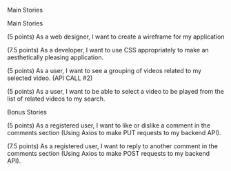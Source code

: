 Main Stories

<!-- (5 points): As a developer, I want to make good, consistent commits (at least 25 for the entire team for both the backend and frontend). -->

<!-- (5 points): As a developer, I want to create an ERD for my project that shows all models, fields, and relationships between models for the backend. -->

<!-- (5 points) As a developer, I want to set up the Django + React starter code and connect the backend (Django API) to my MySQL database, closely following the setup guide for instructions.  -->

<!-- (5 points) As a developer, I want to create a Comment model in a ‘comments’ app:

Property names must be in snake_case and match the following exactly! 

user – ForeignKey
video_id – CharField
text – CharField
likes – IntegerField
dislikes – IntegerField  -->

<!-- (5 points) As a developer, I want to create a Reply model in a ‘replies’ app:

Property names must be in snake_case and match the following exactly! 

user – ForeignKey
comment – ForeignKey
text – CharField  -->

<!-- (7.5 points) As a developer, I want to create a GET endpoint that does the following things:

Accepts a value from the request’s URL (The YouTube video id I am trying to get comments for).
Returns a 200 status code.
Responds with all comments from the database that are related to the video id sent in the URL.

(5 points) As a developer, I want to create a POST endpoint that does the following things:

Requires JWT authorization (Protected route).
Accepts a body object from the request in the form of a Comment model. 
Adds the new comment to the database associated with the user who sent the JWT in the request.
Returns a 201 status code. 
Responds with the newly created comment object. -->

<!-- (5 points) As a developer, I want to create a PUT endpoint that does the following things:

Requires JWT authorization (Protected route).
Accepts a value from the request’s URL (The id of the comment to be updated). 
Accepts a body object from the request in the form of a Comment model. 
Finds the comment in the Comments table and updates that comment with the properties that were sent in the request’s body. 
Returns a 200 status code. 
Responds with the newly updated comment object. -->

<!-- (5 points) As a developer, I want to create a GET endpoint that does the following things:

Requires JWT authorization (Protected route).
Accepts a value from the request’s URL (The id of the comment I am trying to get replies for). 
Returns a 200 status code.
Responds with all replies from the database that are related to the comment id sent in the URL. -->

<!-- (5 points) As a developer, I want to create a POST endpoint that does the following things:

Requires JWT authorization (Protected route).
Accepts a value from the request’s URL (The id of the comment the reply will be connected to). 
Accepts a body object from the request in the form of a Reply model. 
Adds the new reply to the database associated with the comment id sent in the URL and the user who sent the JWT in the request.
Returns a 201 status code. 
Responds with the newly created reply object. -->

<!-- (5 points) As a developer, I want to use Postman to make a POST, PUT, and both GET requests (get by id and get all) request to my REST web API, save it to a collection, and then export it as a JSON from Postman. -->

Main Stories

<!-- (5 points) As a developer, I want to make good, consistent commits (at least 25 for the entire team for both the backend and frontend). -->

(5 points) As a web designer, I want to create a wireframe for my application

<!-- (5 points) As a developer, I want to use React.js best practices, which consist of creating functional components and properly passing state around as props. -->

(7.5 points) As a developer, I want to use CSS appropriately to make an aesthetically pleasing application.

<!-- (10 points) As a developer, I want to use Axios to make GET requests to the YouTube API to pull in video data. -->

<!-- (5 points) As a user, I want to be able to search for YouTube videos and see a video related to my search populate my embedded video player. (API CALL #1) -->

<!-- (5 points) As a user, I want to be able to play a YouTube video in the embedded video player (iframe HTML element). -->

<!-- (5 points) As a user, I want to see the title and description of the currently playing video. -->

(5 points) As a user, I want to see a grouping of videos related to my selected video. (API CALL #2)

(5 points) As a user, I want to be able to select a video to be played from the list of related videos to my search.

<!-- (7.5 points) As a registered user, I want to add a comment to a video in the comment section (Using Axios to make POST requests to my backend API). -->

<!-- When comments are added to the backend for a specific video, I want to make a GET request every time that video is loaded as the currently playing video and see all comments for that video. -->

Bonus Stories

(5 points) As a registered user, I want to like or dislike a comment in the comments section (Using Axios to make PUT requests to my backend API).

(7.5 points) As a registered user, I want to reply to another comment in the comments section (Using Axios to make POST requests to my backend API).
